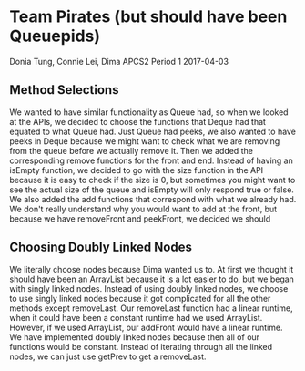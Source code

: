 # Team Pirates (but should have been Queuepids)
Donia Tung, Connie Lei, Dima 
APCS2 Period 1
2017-04-03

## Method Selections
We wanted to have similar functionality as Queue had, so when we looked at the APIs, we decided to choose the functions that Deque had that equated to what Queue had. Just Queue had peeks, we also wanted to have peeks in Deque because we might want to check what we are removing from the queue before we actually remove it. Then we added the corresponding remove functions for the front and end. Instead of having an isEmpty function, we decided to go with the size function in the API because it is easy to check if the size is 0, but sometimes you might want to see the actual size of the queue and isEmpty will only respond true or false. We also added the add functions that correspond with what we already had. We don't really understand why you would want to add at the front, but because we have removeFront and peekFront, we decided we should

## Choosing Doubly Linked Nodes
We literally choose nodes because Dima wanted us to. At first we thought it should have been an ArrayList because it is a lot easier to do, but we began with singly linked nodes. Instead of using doubly linked nodes, we choose to use singly linked nodes because it got complicated for all the other methods except removeLast. Our removeLast function had a linear runtime, when it could have been a constant runtime had we used ArrayList. However, if we used ArrayList, our addFront would have a linear runtime. We have implemented doubly linked nodes because then all of our functions would be constant. Instead of iterating through all the linked nodes, we can just use getPrev to get a removeLast.
